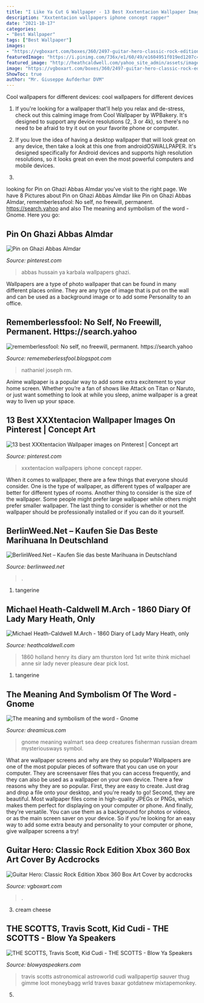 ```yaml
---
title: "I Like Ya Cut G Wallpaper - 13 Best Xxxtentacion Wallpaper Images On Pinterest"
description: "Xxxtentacion wallpapers iphone concept rapper"
date: "2021-10-17"
categories:
- "Best Wallpaper"
tags: ["Best Wallpaper"]
images:
- "https://vgboxart.com/boxes/360/2497-guitar-hero-classic-rock-edition.jpg?t=1146493148"
featuredImage: "https://i.pinimg.com/736x/e1/60/49/e1604951f019ed1207c4a3fcef948bfb.jpg"
featured_image: "http://heathcaldwell.com/yahoo_site_admin/assets/images/Henry_T_Holland_1860.11021340_std.JPG"
image: "https://vgboxart.com/boxes/360/2497-guitar-hero-classic-rock-edition.jpg?t=1146493148"
ShowToc: true
author: "Mr. Giuseppe Aufderhar DVM"
---
```



Cool wallpapers for different devices:
cool wallpapers for different devices 

1. If you're looking for a wallpaper that'll help you relax and de-stress, check out this calming image from Cool Wallpaper by WPBakery. It's designed to support any device resolutions (2, 3 or 4k), so there's no need to be afraid to try it out on your favorite phone or computer.

2. If you love the idea of having a desktop wallpaper that will look great on any device, then take a look at this one from androidOSWALLPAPER. It's designed specifically for Android devices and supports high resolution resolutions, so it looks great on even the most powerful computers and mobile devices.

3.

	

		
looking for Pin on Ghazi Abbas Almdar you've visit to the right page. We have 8 Pictures about Pin on Ghazi Abbas Almdar like Pin on Ghazi Abbas Almdar, rememberlessfool: No self, no freewill, permanent. https://search.yahoo and also The meaning and symbolism of the word - Gnome. Here you go:
		
    
## Pin On Ghazi Abbas Almdar

<img loading=lazy src="https://i.pinimg.com/736x/50/5c/24/505c243ec2b4e0605f6fb99307a33a79.jpg" onerror="this.onerror=null;this.src='https://tse4.mm.bing.net/th?id=OIP.kj3Ha7f7djnNBFC44oLd7QHaJY&amp;pid=15.1';" alt="Pin on Ghazi Abbas Almdar">

_Source: pinterest.com_

>abbas hussain ya karbala wallpapers ghazi. 

	



Wallpapers are a type of photo wallpaper that can be found in many different places online. They are any type of image that is put on the wall and can be used as a background image or to add some Personality to an office.

    
## Rememberlessfool: No Self, No Freewill, Permanent. Https://search.yahoo

<img loading=lazy src="https://1.bp.blogspot.com/-0pEkuY0Q-RM/Xj4B_f4iipI/AAAAAAAAce8/RV1OFDMI-i8qHaQgYEDvUgvrJB4DRQDCwCLcBGAsYHQ/s1600/Untitled383.png" onerror="this.onerror=null;this.src='https://tse1.mm.bing.net/th?id=OIP.VPMdD8PYzn0xRh5l8rCvCwHaEK&amp;pid=15.1';" alt="rememberlessfool: No self, no freewill, permanent. https://search.yahoo">

_Source: rememeberlessfool.blogspot.com_

>nathaniel joseph rm. 

	

Anime wallpaper is a popular way to add some extra excitement to your home screen. Whether you’re a fan of shows like Attack on Titan or Naruto, or just want something to look at while you sleep, anime wallpaper is a great way to liven up your space.

    
## 13 Best XXXtentacion Wallpaper Images On Pinterest | Concept Art

<img loading=lazy src="https://i.pinimg.com/736x/e1/60/49/e1604951f019ed1207c4a3fcef948bfb.jpg" onerror="this.onerror=null;this.src='https://tse2.mm.bing.net/th?id=OIP.o-UWYAXLRJacU33DeZER_wHaNL&amp;pid=15.1';" alt="13 best XXXtentacion Wallpaper images on Pinterest | Concept art">

_Source: pinterest.com_

>xxxtentacion wallpapers iphone concept rapper. 

	

When it comes to wallpaper, there are a few things that everyone should consider. One is the type of wallpaper, as different types of wallpaper are better for different types of rooms. Another thing to consider is the size of the wallpaper. Some people might prefer large wallpaper while others might prefer smaller wallpaper. The last thing to consider is whether or not the wallpaper should be professionally installed or if you can do it yourself.

    
## BerlinWeed.Net – Kaufen Sie Das Beste Marihuana In Deutschland

<img loading=lazy src="https://comprarmarihuanamadrid.com/ger/wp-content/uploads/2020/09/20200904_203329-767x1024.jpg" onerror="this.onerror=null;this.src='https://tse4.mm.bing.net/th?id=OIP.zcNLeg5QQb0QMkUhirZGTQHaJ4&amp;pid=15.1';" alt="BerlinWeed.Net – Kaufen Sie das beste Marihuana in Deutschland">

_Source: berlinweed.net_

>. 

	

1. tangerine 

    
## Michael Heath-Caldwell M.Arch - 1860 Diary Of Lady Mary Heath, Only

<img loading=lazy src="http://heathcaldwell.com/yahoo_site_admin/assets/images/Henry_T_Holland_1860.11021340_std.JPG" onerror="this.onerror=null;this.src='https://tse3.mm.bing.net/th?id=OIP.ZCBG06m-2-2_bf1q45fY_wHaFb&amp;pid=15.1';" alt="Michael Heath-Caldwell M.Arch - 1860 Diary of Lady Mary Heath, only">

_Source: heathcaldwell.com_

>1860 holland henry its diary am thurston lord 1st write think michael anne sir lady never pleasure dear pick lost. 

	

1. tangerine 

    
## The Meaning And Symbolism Of The Word - Gnome

<img loading=lazy src="http://dreamicus.com/data/gnome/gnome-01.jpg" onerror="this.onerror=null;this.src='https://tse3.mm.bing.net/th?id=OIP.Mjz8oTK9Or_B5YEXOYsViQHaHa&amp;pid=15.1';" alt="The meaning and symbolism of the word - Gnome">

_Source: dreamicus.com_

>gnome meaning walmart sea deep creatures fisherman russian dream mysteriousways symbol. 

	

What are wallpaper screens and why are they so popular?
Wallpapers are one of the most popular pieces of software that you can use on your computer. They are screensaver files that you can access frequently, and they can also be used as a wallpaper on your own device. There a few reasons why they are so popular. First, they are easy to create. Just drag and drop a file onto your desktop, and you're ready to go! Second, they are beautiful. Most wallpaper files come in high-quality JPEGs or PNGs, which makes them perfect for displaying on your computer or phone. And finally, they're versatile. You can use them as a background for photos or videos, or as the main screen saver on your device. So if you're looking for an easy way to add some extra beauty and personality to your computer or phone, give wallpaper screens a try!

    
## Guitar Hero: Classic Rock Edition Xbox 360 Box Art Cover By Acdcrocks

<img loading=lazy src="https://vgboxart.com/boxes/360/2497-guitar-hero-classic-rock-edition.jpg?t=1146493148" onerror="this.onerror=null;this.src='https://tse1.mm.bing.net/th?id=OIP.lgR8hhqi-ZLfbquXjJtWtAHaKQ&amp;pid=15.1';" alt="Guitar Hero: Classic Rock Edition Xbox 360 Box Art Cover by acdcrocks">

_Source: vgboxart.com_

>. 

	

3. cream cheese 

    
## THE SCOTTS, Travis Scott, Kid Cudi - THE SCOTTS - Blow Ya Speakers

<img loading=lazy src="https://blowyaspeakers.com/wp-content/uploads/2020/04/travis-scott-the-scotts.jpg" onerror="this.onerror=null;this.src='https://tse4.mm.bing.net/th?id=OIP.H4K7kQnyNxBDAYJ8rCZq7gHaEK&amp;pid=15.1';" alt="THE SCOTTS, Travis Scott, Kid Cudi - THE SCOTTS - Blow Ya Speakers">

_Source: blowyaspeakers.com_

>travis scotts astronomical astroworld cudi wallpapertip sauver thug gimme loot moneybagg wrld traves baxar gotdatnew mixtapemonkey. 

	

5.


